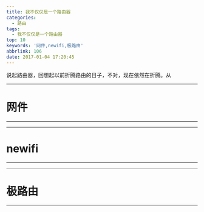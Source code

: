 ```yaml
---
title: 我不仅仅是一个路由器
categories:
  - 路由
tags:
  - 我不仅仅是一个路由器
top: 10
keywords: '网件,newifi,极路由'
abbrlink: 106
date: 2017-01-04 17:20:45
---
```


说起路由器，回想起以前折腾路由的日子，不对，现在依然在折腾。从


---
# 网件




---
---
# newifi






---
---
# 极路由







---